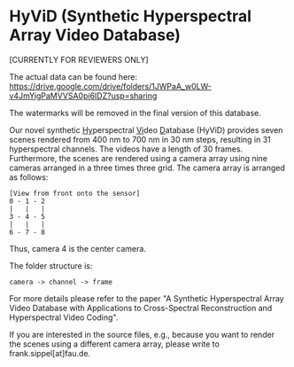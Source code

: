 # HyViD (Synthetic Hyperspectral Array Video Database)

[CURRENTLY FOR REVIEWERS ONLY]

The actual data can be found here: https://drive.google.com/drive/folders/1JWPaA_w0LW-v4JmYigPaMVVSA0pi6IDZ?usp=sharing

The watermarks will be removed in the final version of this database.

Our novel synthetic <ins>Hy</ins>perspectral <ins>Vi</ins>deo <ins>D</ins>atabase (HyViD) provides seven scenes rendered from 400 nm to 700 nm in 30 nm steps, resulting in 31 hyperspectral channels. 
The videos have a length of 30 frames.
Furthermore, the scenes are rendered using a camera array using nine cameras arranged in a three times three grid.
The camera array is arranged as follows:
```
[View from front onto the sensor]
0 - 1 - 2
|   |   |
3 - 4 - 5
|   |   |
6 - 7 - 8
```

Thus, camera 4 is the center camera.

The folder structure is:
```
camera -> channel -> frame
```

For more details please refer to the paper "A Synthetic Hyperspectral Array Video Database with Applications to Cross-Spectral Reconstruction and Hyperspectral Video Coding".

If you are interested in the source files, e.g., because you want to render the scenes using a different camera array, please write to frank.sippel[at]fau.de.
